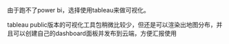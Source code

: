 由于跑不了power bi，选择使用tableau来做可视化。  

tableau public版本的可视化工具包稍微比较少，但还是可以渲染出地图分布，并且可以创建自己的dashboard面板并发布到云端，方便汇报使用